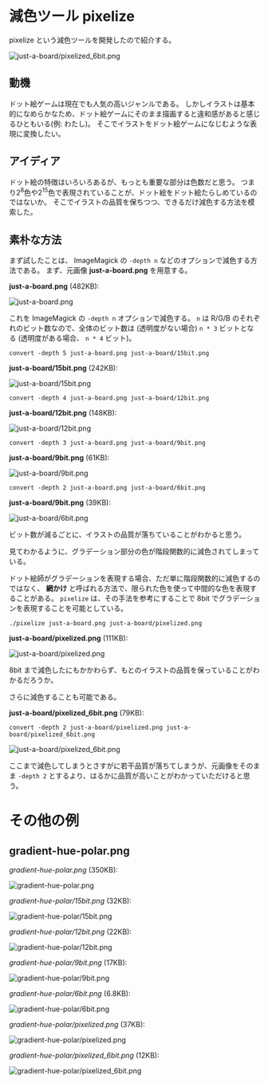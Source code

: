 # 減色ツール pixelize

pixelize という減色ツールを開発したので紹介する。

![just-a-board/pixelized_6bit.png](just-a-board/pixelized_6bit.png)

## 動機

ドット絵ゲームは現在でも人気の高いジャンルである。
しかしイラストは基本的になめらかなため、ドット絵ゲームにそのまま描画すると違和感があると感じるひともいる(例: わたし)。
そこでイラストをドット絵ゲームになじむような表現に変換したい。

## アイディア

ドット絵の特徴はいろいろあるが、もっとも重要な部分は色数だと思う。
つまり2<sup>8</sup>色や2<sup>15</sup>色で表現されていることが、ドット絵をドット絵たらしめているのではないか。
そこでイラストの品質を保ちつつ、できるだけ減色する方法を模索した。

## 素朴な方法

まず試したことは、 ImageMagick の `-depth n` などのオプションで減色する方法である。
まず、元画像 **just-a-board.png** を用意する。

**just-a-board.png** (482KB):

![just-a-board.png](just-a-board.png)

これを ImageMagick の `-depth n` オプションで減色する。
`n` は R/G/B のそれぞれのビット数なので、全体のビット数は (透明度がない場合) `n * 3` ビットとなる
(透明度がある場合、 `n * 4` ビット)。

```
convert -depth 5 just-a-board.png just-a-board/15bit.png
```

**just-a-board/15bit.png** (242KB):

![just-a-board/15bit.png](just-a-board/15bit.png)

```
convert -depth 4 just-a-board.png just-a-board/12bit.png
```

**just-a-board/12bit.png** (148KB):

![just-a-board/12bit.png](just-a-board/12bit.png)

```
convert -depth 3 just-a-board.png just-a-board/9bit.png
```

**just-a-board/9bit.png** (61KB):

![just-a-board/9bit.png](just-a-board/9bit.png)

```
convert -depth 2 just-a-board.png just-a-board/6bit.png
```

**just-a-board/9bit.png** (39KB):

![just-a-board/6bit.png](just-a-board/6bit.png)

ビット数が減るごとに、イラストの品質が落ちていることがわかると思う。

見てわかるように、グラデーション部分の色が階段関数的に減色されてしまっている。

ドット絵師がグラデーションを表現する場合、ただ単に階段関数的に減色するのではなく、 **網かけ** と呼ばれる方法で、限られた色を使って中間的な色を表現することがある。
`pixelize` は、その手法を参考にすることで 8bit でグラデーションを表現することを可能としている。

```
./pixelize just-a-board.png just-a-board/pixelized.png
```

**just-a-board/pixelized.png** (111KB):

![just-a-board/pixelized.png](just-a-board/pixelized.png)

8bit まで減色したにもかかわらず、もとのイラストの品質を保っていることがわかるだろうか。

さらに減色することも可能である。

**just-a-board/pixelized_6bit.png** (79KB):

```
convert -depth 2 just-a-board/pixelized.png just-a-board/pixelized_6bit.png
```

![just-a-board/pixelized_6bit.png](just-a-board/pixelized_6bit.png)

ここまで減色してしまうとさすがに若干品質が落ちてしまうが、元画像をそのまま `-depth 2` とするより、はるかに品質が高いことがわかっていただけると思う。

# その他の例

## gradient-hue-polar.png

*gradient-hue-polar.png* (350KB):

![gradient-hue-polar.png](gradient-hue-polar.png)

*gradient-hue-polar/15bit.png* (32KB):

![gradient-hue-polar/15bit.png](gradient-hue-polar/15bit.png)

*gradient-hue-polar/12bit.png* (22KB):

![gradient-hue-polar/12bit.png](gradient-hue-polar/12bit.png)

*gradient-hue-polar/9bit.png* (17KB):

![gradient-hue-polar/9bit.png](gradient-hue-polar/9bit.png)

*gradient-hue-polar/6bit.png* (6.8KB):

![gradient-hue-polar/6bit.png](gradient-hue-polar/6bit.png)

*gradient-hue-polar/pixelized.png* (37KB):

![gradient-hue-polar/pixelized.png](gradient-hue-polar/pixelized.png)

*gradient-hue-polar/pixelized_6bit.png* (12KB):

![gradient-hue-polar/pixelized_6bit.png](gradient-hue-polar/pixelized_6bit.png)
